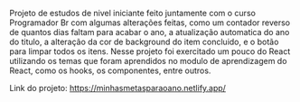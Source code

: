 Projeto de estudos de nivel iniciante feito juntamente com o curso Programador Br com algumas alterações feitas, como um contador reverso de quantos dias faltam para acabar o ano, a atualização automatica do ano do titulo, a alteração da cor de background do item concluido, e o botão para limpar todos os itens. Nesse projeto foi exercitado um pouco do React utilizando os temas que foram aprendidos no modulo de aprendizagem do React, como os hooks, os componentes, entre outros.

Link do projeto:
https://minhasmetasparaoano.netlify.app/
